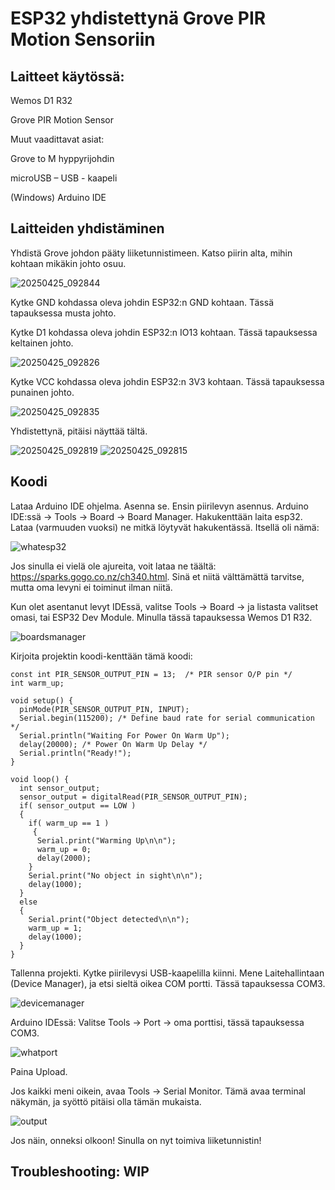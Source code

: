 # ESP32 yhdistettynä Grove PIR Motion Sensoriin

## Laitteet käytössä:
Wemos D1 R32

Grove PIR Motion Sensor

Muut vaadittavat asiat:

Grove to M hyppyrijohdin

microUSB – USB - kaapeli

(Windows) Arduino IDE

## Laitteiden yhdistäminen

Yhdistä Grove johdon pääty liiketunnistimeen. Katso piirin alta, mihin kohtaan mikäkin johto osuu. 

![20250425_092844](https://github.com/user-attachments/assets/0971e46d-3752-491f-a67b-c37827d6318b)


Kytke GND kohdassa oleva johdin ESP32:n GND kohtaan. Tässä tapauksessa musta johto.

Kytke D1 kohdassa oleva johdin ESP32:n IO13 kohtaan. Tässä tapauksessa keltainen johto.

![20250425_092826](https://github.com/user-attachments/assets/7ad6cba5-8a41-4491-b02e-6ce94fdac222)


Kytke VCC kohdassa oleva johdin ESP32:n 3V3 kohtaan. Tässä tapauksessa punainen johto.

![20250425_092835](https://github.com/user-attachments/assets/7630b3f6-aa29-46cb-bfb3-ada71e3959b1)

Yhdistettynä, pitäisi näyttää tältä.

![20250425_092819](https://github.com/user-attachments/assets/5291fc5b-9ce3-437b-8fb2-3762ab408143)
![20250425_092815](https://github.com/user-attachments/assets/991e40ca-69bb-47c1-b972-3537296c59b8)


## Koodi

Lataa Arduino IDE ohjelma. Asenna se.
Ensin piirilevyn asennus. Arduino IDE:ssä -> Tools -> Board -> Board Manager. Hakukenttään laita esp32. Lataa (varmuuden vuoksi) ne mitkä löytyvät hakukentässä. Itsellä oli nämä: 

![whatesp32](https://github.com/user-attachments/assets/fd65b3e2-31b9-4208-93ed-cbcf988e2fe4)


Jos sinulla ei vielä ole ajureita, voit lataa ne täältä: https://sparks.gogo.co.nz/ch340.html. Sinä et niitä välttämättä tarvitse, mutta oma levyni ei toiminut ilman niitä. 

Kun olet asentanut levyt IDEssä, valitse Tools -> Board -> ja listasta valitset omasi, tai ESP32 Dev Module. Minulla tässä tapauksessa Wemos D1 R32.

![boardsmanager](https://github.com/user-attachments/assets/dee052dc-50ba-4347-a79a-9df5ff750d42)


Kirjoita projektin koodi-kenttään tämä koodi:
```
const int PIR_SENSOR_OUTPUT_PIN = 13;  /* PIR sensor O/P pin */
int warm_up;

void setup() {
  pinMode(PIR_SENSOR_OUTPUT_PIN, INPUT);
  Serial.begin(115200); /* Define baud rate for serial communication */
  Serial.println("Waiting For Power On Warm Up");
  delay(20000); /* Power On Warm Up Delay */
  Serial.println("Ready!");
}

void loop() {
  int sensor_output;
  sensor_output = digitalRead(PIR_SENSOR_OUTPUT_PIN);
  if( sensor_output == LOW )
  {
    if( warm_up == 1 )
     {
      Serial.print("Warming Up\n\n");
      warm_up = 0;
      delay(2000);
    }
    Serial.print("No object in sight\n\n");
    delay(1000);
  }
  else
  {
    Serial.print("Object detected\n\n");   
    warm_up = 1;
    delay(1000);
  } 
}
```
Tallenna projekti. Kytke piirilevysi USB-kaapelilla kiinni. Mene Laitehallintaan (Device Manager), ja etsi sieltä oikea COM portti. Tässä tapauksessa COM3. 

![devicemanager](https://github.com/user-attachments/assets/b3ddc9f3-04c0-4b38-a918-f73cdc64c912)


Arduino IDEssä: Valitse Tools -> Port -> oma porttisi, tässä tapauksessa COM3.

![whatport](https://github.com/user-attachments/assets/fe36e34d-9b05-4898-8034-f4257b6e59c7)


Paina Upload.

Jos kaikki meni oikein, avaa Tools -> Serial Monitor. Tämä avaa terminal näkymän, ja syöttö pitäisi olla tämän mukaista.

![output](https://github.com/user-attachments/assets/3bf171c5-5d20-49e6-a989-686aeb4982f6)


Jos näin, onneksi olkoon! Sinulla on nyt toimiva liiketunnistin!

## Troubleshooting: WIP

